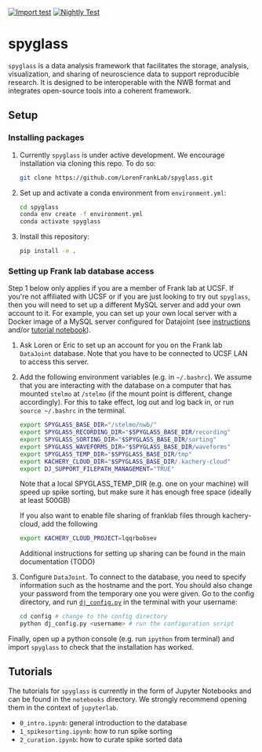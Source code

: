 [![Import test](https://github.com/LorenFrankLab/spyglass/actions/workflows/workflow.yml/badge.svg)](https://github.com/LorenFrankLab/spyglass/actions/workflows/workflow.yml)
[![Nightly Test](https://github.com/LorenFrankLab/spyglass/actions/workflows/nightly.yml/badge.svg)](https://github.com/LorenFrankLab/spyglass/actions/workflows/nightly.yml)

# spyglass

`spyglass` is a data analysis framework that facilitates the storage, analysis, visualization, and sharing of neuroscience data to support reproducible research. It is designed to be interoperable with the NWB format and integrates open-source tools into a coherent framework.

## Setup

### Installing packages

1. Currently `spyglass` is under active development. We encourage installation via cloning this repo. To do so:

   ```bash
   git clone https://github.com/LorenFrankLab/spyglass.git
   ```

2. Set up and activate a conda environment from `environment.yml`:

   ```bash
   cd spyglass
   conda env create -f environment.yml
   conda activate spyglass
   ```

3. Install this repository:

   ```bash
   pip install -e .
   ```

### Setting up Frank lab database access

Step 1 below only applies if you are a member of Frank lab at UCSF. If you're not affiliated with UCSF or if you are just looking to try out `spyglass`, then you will need to set up a different MySQL server and add your own account to it. For example, you can set up your own local server with a Docker image of a MySQL server configured for Datajoint (see [instructions](https://tutorials.datajoint.org/setting-up/local-database.html) and/or [tutorial notebook](./notebooks/docker_mysql_tutorial.ipynb)).

1. Ask Loren or Eric to set up an account for you on the Frank lab `DataJoint` database. Note that you have to be connected to UCSF LAN to access this server.

2. Add the following environment variables (e.g. in `~/.bashrc`). We assume that you are interacting with the database on a computer that has mounted `stelmo` at `/stelmo` (if the mount point is different, change accordingly). For this to take effect, log out and log back in, or run `source ~/.bashrc` in the terminal.

     ```bash
     export SPYGLASS_BASE_DIR="/stelmo/nwb/"
     export SPYGLASS_RECORDING_DIR="$SPYGLASS_BASE_DIR/recording"
     export SPYGLASS_SORTING_DIR="$SPYGLASS_BASE_DIR/sorting"
     export SPYGLASS_WAVEFORMS_DIR="$SPYGLASS_BASE_DIR/waveforms"
     export SPYGLASS_TEMP_DIR="$SPYGLASS_BASE_DIR/tmp"
     export KACHERY_CLOUD_DIR="$SPYGLASS_BASE_DIR/.kachery-cloud"
     export DJ_SUPPORT_FILEPATH_MANAGEMENT="TRUE"
     ```
     Note that a local SPYGLASS_TEMP_DIR (e.g. one on your machine) will speed up spike sorting, but make sure it has enough free space (ideally at least 500GB)

     If you also want to enable file sharing of franklab files through kachery-cloud, add the following
     ```bash
     export KACHERY_CLOUD_PROJECT=lqqrbobsev
     ```

     Additional instructions for setting up sharing can be found in the main documentation (TODO)

3. Configure `DataJoint`. To connect to the database, you need to specify information such as the hostname and the port. You should also change your password from the temporary one you were given. Go to the config directory, and run [`dj_config.py`](https://github.com/LorenFrankLab/spyglass/blob/master/config/dj_config.py) in the terminal with your username:

    ```bash
    cd config # change to the config directory
    python dj_config.py <username> # run the configuration script
    ```

Finally, open up a python console (e.g. run `ipython` from terminal) and import `spyglass` to check that the installation has worked.

## Tutorials

The tutorials for `spyglass` is currently in the form of Jupyter Notebooks and can be found in the `notebooks` directory. We strongly recommend opening them in the context of `jupyterlab`.

* `0_intro.ipynb`: general introduction to the database
* `1_spikesorting.ipynb`: how to run spike sorting
* `2_curation.ipynb`: how to curate spike sorted data
